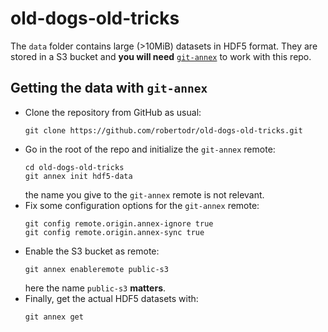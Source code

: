 # old-dogs-old-tricks

The `data` folder contains large (>10MiB) datasets in HDF5 format. They are
stored in a S3 bucket and **you will need**
[`git-annex`](https://git-annex.branchable.com/) to work with this repo.

## Getting the data with `git-annex`

* Clone the repository from GitHub as usual:
  ```
  git clone https://github.com/robertodr/old-dogs-old-tricks.git
  ```
* Go in the root of the repo and initialize the `git-annex` remote:
  ```
  cd old-dogs-old-tricks
  git annex init hdf5-data
  ```
  the name you give to the `git-annex` remote is not relevant.
* Fix some configuration options for the `git-annex` remote:
  ```
  git config remote.origin.annex-ignore true
  git config remote.origin.annex-sync true
  ```
* Enable the S3 bucket as remote:
  ```
  git annex enableremote public-s3
  ```
  here the name `public-s3` **matters**.
* Finally, get the actual HDF5 datasets with:
  ```
  git annex get
  ```

